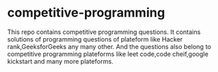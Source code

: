 # competitive-programming
This repo contains competitive programming questions.
It contains solutions of programming questions of plateform like Hacker rank,GeeksforGeeks any many other.
And the questions also belong to competitive programming plateforms like leet code,code cheif,google kickstart 
and many more plateforms.
